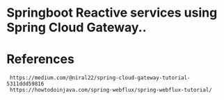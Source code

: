 # Springboot Reactive services using Spring Cloud Gateway..




# References
     https://medium.com/@niral22/spring-cloud-gateway-tutorial-5311ddd59816
     https://howtodoinjava.com/spring-webflux/spring-webflux-tutorial/
